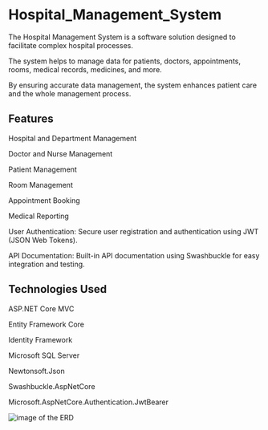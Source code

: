 # Hospital_Management_System
The Hospital Management System is a software solution designed to facilitate complex hospital processes.

The system helps to manage data for patients, doctors, appointments, rooms, medical records, medicines, and more.

By ensuring accurate data management, the system enhances patient care and the whole management process.

## Features
Hospital and Department Management

Doctor and Nurse Management

Patient Management

Room Management

Appointment Booking

Medical Reporting

User Authentication: Secure user registration and authentication using JWT (JSON Web Tokens).

API Documentation: Built-in API documentation using Swashbuckle for easy integration and testing.


## Technologies Used
ASP.NET Core MVC

Entity Framework Core

Identity Framework

Microsoft SQL Server

Newtonsoft.Json

Swashbuckle.AspNetCore

Microsoft.AspNetCore.Authentication.JwtBearer

![image of the ERD](https://i.imgur.com/nQzYAlY.png)
